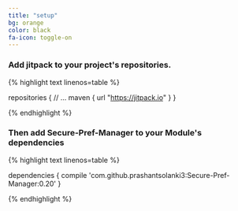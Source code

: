 ```yaml
---
title: "setup"
bg: orange
color: black
fa-icon: toggle-on
---
```


### Add jitpack to your project's repositories.


{% highlight text linenos=table %}

repositories {
        // ...
        maven { url "https://jitpack.io" }
    }

{% endhighlight %}

### Then add Secure-Pref-Manager to your Module's dependencies


{% highlight text linenos=table %}

dependencies {
	        compile 'com.github.prashantsolanki3:Secure-Pref-Manager:0.20'
	}

{% endhighlight %}